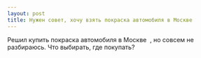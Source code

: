 ```yaml
---
layout: post 
title: Нужен совет, хочу взять покраска автомобиля в Москве ‌ ‌ 
--- 
```

Решил купить покраска автомобиля в Москве ‌ ‌, но совсем не разбираюсь. Что выбирать, где покупать?